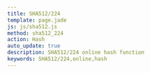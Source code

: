 ```yaml
---
title: SHA512/224
template: page.jade
js: js/sha512.js
method: sha512_224
action: Hash
auto_update: true
description: SHA512/224 online hash function
keywords: SHA512/224,online,hash
---
```

